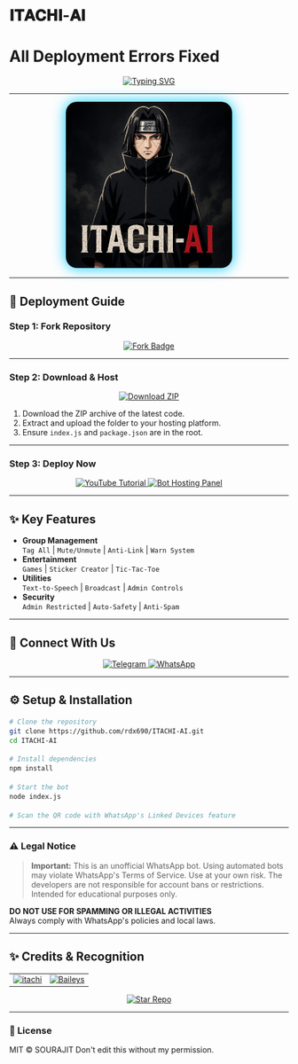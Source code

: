 # 𝐈𝐓𝐀𝐂𝐇𝐈-𝐀𝐈
# All Deployment Errors Fixed
<div align="center">
  <a href="https://git.io/typing-svg"> 
    <img src="https://readme-typing-svg.demolab.com?font=Orbitron&size=50&pause=500&color=33FF00&center=true&width=800&height=100&lines=𝐆𝐎𝐃𝐒𝐙𝐄𝐀𝐋+𝐗𝐌𝐃;Multi-Device+WhatsApp+Bot;Advanced+Group+Management;Next-Gen+Bot+Experience;Coded+By+Godwin+Hephzibah+Tech" alt="Typing SVG" />
  </a> 
</div>

---

<div align="center">
  <img src="https://raw.githubusercontent.com/rdx690/ITACHI-AI/refs/heads/main/assets/bot_image.jpg" alt="𝐈𝐓𝐀𝐂𝐇𝐈-𝐀𝐈" height="300" style="border-radius:20px;box-shadow:0 0 25px #00ccff">
</div>

---

## 🚀 Deployment Guide

### Step 1: Fork Repository

<p align="center">
  <a href="https://github.com/rdx690/ITACHI-AI/fork">
    <img src="https://img.shields.io/badge/-FORK%20REPO-00ccff?style=for-the-badge&logo=github&logoColor=white&labelColor=black" height="40" alt="Fork Badge"/>
  </a>
</p>

---

### Step 2: Download & Host

<p align="center">
  <a href="https://github.com/rdx690/ITACHI-AI/archive/refs/heads/main.zip">
    <img src="https://img.shields.io/badge/-DOWNLOAD%20ZIP-00ccff?style=for-the-badge&logo=github&logoColor=white&labelColor=black" height="40" alt="Download ZIP"/>
  </a>
</p>

1. Download the ZIP archive of the latest code.  
2. Extract and upload the folder to your hosting platform.  
3. Ensure `index.js` and `package.json` are in the root.  

---

### Step 3: Deploy Now

<p align="center">
  <a href="">
    <img src="https://img.shields.io/badge/-DEPLOY%20TUTORIAL-FF0000?style=for-the-badge&logo=youtube&logoColor=white&labelColor=black" height="40" alt="YouTube Tutorial"/>
  </a>
  <a href="https://bot-hosting.net/?aff=1271743046865915927">
    <img src="https://img.shields.io/badge/-BOTHOSTING%20PANEL-D6B7D6?style=for-the-badge&logo=serverless&logoColor=black&labelColor=white" height="40" alt="Bot Hosting Panel"/>
  </a>
</p>

---

## ✨ Key Features

- **Group Management**  
  `Tag All` | `Mute/Unmute` | `Anti-Link` | `Warn System`
- **Entertainment**  
  `Games` | `Sticker Creator` | `Tic-Tac-Toe`
- **Utilities**  
  `Text-to-Speech` | `Broadcast` | `Admin Controls`
- **Security**  
  `Admin Restricted` | `Auto-Safety` | `Anti-Spam`

---

## 🔗 Connect With Us

<p align="center">
  <a href="https://t.me/instargramuser21">
    <img src="https://img.shields.io/badge/-TELEGRAM%20CHANNEL-0088cc?style=for-the-badge&logo=telegram&logoColor=white" height="35" alt="Telegram"/>
  </a>
  <a href="https://whatsapp.com/channel/0029VbBVg1T89inpO324342P">
    <img src="https://img.shields.io/badge/-WHATSAPP%20CHANNEL-25D366?style=for-the-badge&logo=whatsapp&logoColor=white" height="35" alt="WhatsApp"/>
  </a>
</p>

---

## ⚙️ Setup & Installation

```bash
# Clone the repository
git clone https://github.com/rdx690/ITACHI-AI.git
cd ITACHI-AI

# Install dependencies
npm install

# Start the bot
node index.js

# Scan the QR code with WhatsApp's Linked Devices feature
```

---

### ⚠️ Legal Notice

> **Important:** This is an unofficial WhatsApp bot. Using automated bots may violate WhatsApp's Terms of Service. Use at your own risk. The developers are not responsible for account bans or restrictions. Intended for educational purposes only.

**DO NOT USE FOR SPAMMING OR ILLEGAL ACTIVITIES**  
Always comply with WhatsApp's policies and local laws.

---

## ✨ Credits & Recognition

<table>
  <tr>
    <td align="center">
      <a href="https://github.com/rdx690">
        <img src="https://img.shields.io/badge/ITACHI-AI-00ffff?style=for-the-badge&logo=github&logoColor=black" alt="itachi">
      </a>
    </td>
    <td align="center">
      <a href="https://github.com/adiwajshing/Baileys">
        <img src="https://img.shields.io/badge/BAILEYS-aa00ff?style=for-the-badge&logo=npm&logoColor=white" alt="Baileys">
      </a>
    </td>
  </tr>
</table>

<p align="center"> 
  <a href="https://github.com/rdx690/ITACHI-AI/star">
    <img src="https://img.shields.io/badge/⭐_STAR_THIS_REPO_⭐-yellow?style=for-the-badge&logo=github" alt="Star Repo">
  </a>
</p>

---

### 📜 License

MIT © SOURAJIT
Don't edit this without my permission. 
